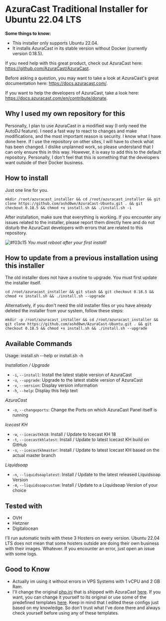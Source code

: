 # AzuraCast Traditional Installer for Ubuntu 22.04 LTS

**Some things to know:**

- This installer only supports Ubuntu 22.04.
- It installs AzuraCast in its stable version without Docker (currently version 0.18.5).

If you need help with this great product, check out AzuraCast here: <https://github.com/AzuraCast/AzuraCast>.

Before asking a question, you may want to take a look at AzuraCast's great documentation here: <https://docs.azuracast.com/>.

If you want to help the developers of AzuraCast, take a look here: <https://docs.azuracast.com/en/contribute/donate>.

## Why I used my own repository for this

Personally, I plan to use AzuraCast in a modified way (I only need the AutoDJ feature). I need a fast way to react to changes and make modifications, and the most important reason is security. I know what I have done here. If I use the repository on other sites, I will have to check what has been changed. I dislike unplanned work, so please understand that I can only ensure this in this way. However, it is easy to add this to the default repository. Personally, I don't feel that this is something that the developers want outside of their Docker business.

## How to install

Just one line for you.

```
mkdir /root/azuracast_installer && cd /root/azuracast_installer && git clone https://github.com/ashd0wn/AzuraCast-Ubuntu.git . && git checkout 0.18.5 && chmod +x install.sh && ./install.sh -i
```

After installation, make sure that everything is working. If you encounter any issues related to the installer, please report them directly here and do not disturb the AzuraCast developers with errors that are related to this repository.

![#f03c15](https://placehold.co/15x15/f03c15/f03c15.png) *You must reboot after your first install!*

## How to update from a previous installation using this installer

The old installer does not have a routine to upgrade. You must first update the installer itself.

```
cd /root/azuracast_installer && git stash && git checkout 0.18.5 && chmod +x install.sh && ./install.sh --upgrade
```

Alternatively, if you don't need the old installer files or you have already deleted the installer from your system, follow these steps:

```
mkdir -p /root/azuracast_installer && cd /root/azuracast_installer && git clone https://github.com/ashd0wn/AzuraCast-Ubuntu.git . && git checkout 0.18.5 && chmod +x install.sh && ./install.sh --upgrade
```

## Available Commands

Usage: install.sh --help or install.sh -h

*Installation / Upgrade*

- `-i`, `--install`:                  Install the latest stable version of AzuraCast
- `-u`, `--upgrade`:                  Upgrade to the latest stable version of AzuraCast
- `-v`, `--version`:                  Display version information
- `-h`, `--help`:                     Display this help text
  
*AzuraCast*

- `-o`, `--changeports`:              Change the Ports on which AzuraCast Panel itself is running

*Icecast KH*

- `-w`, `--icecastkh18`:              Install / Update to Icecast KH 18
- `-t`, `--icecastkhlatest`:          Install / Update to latest Icecast KH build on GitHub
- `-s`, `--icecastkhmaster`:          Install / Update to latest Icecast KH based on the actual master branch

*Liquidsoap*

- `-n`, `--liquidsoaplatest`:          Install / Update to the latest released Liquidsoap Version
- `-m`, `--liquidsoapcustom`:          Install / Update to a Liquidsoap Version of your choice

## Tested with

- OVH
- Hetzner
- Digitalocean

I'll run automatic tests with these 3 Hosters on every version. Ubuntu 22.04 LTS does not mean that some hosters outside are doing their own business with their images. Whatever. If you encounter an error, just open an issue with some logs.

## Good to Know

- Actually im using it without errors in VPS Systems with 1 vCPU and 2 GB Ram.
- I'll change the original [php.ini](/web/php/php.ini) that is shipped with AzuraCast [here](https://github.com/AzuraCast/AzuraCast/blob/main/util/docker/web/php/php.ini.tmpl). If you want, you can change it yourself to its original or use some of the predefined templates [here](/web/php). Keep in mind that I edited these configs just based on my knowledge. So don't trust what I've done there and always check yourself before using any of these templates.
